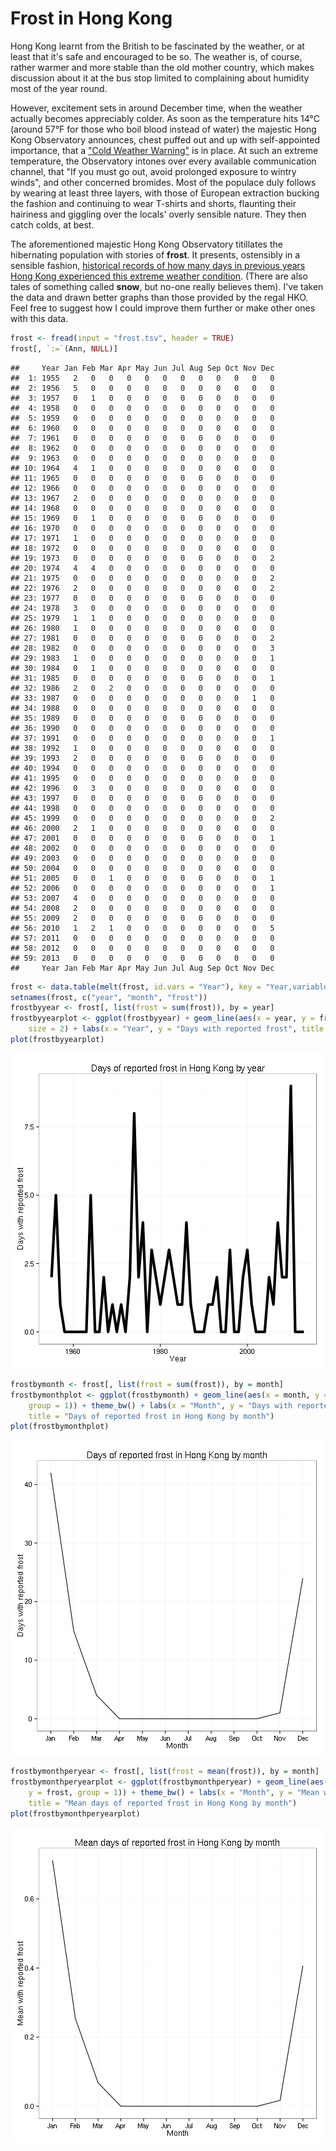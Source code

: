 Frost in Hong Kong
========================================================




Hong Kong learnt from the British to be fascinated by the weather, or at least that it's safe and encouraged to be so. The weather is, of course, rather warmer and more stable than the old mother country, which makes discussion about it at the bus stop limited to complaining about humidity most of the year round.

However, excitement sets in around December time, when the weather actually becomes appreciably colder. As soon as the temperature hits 14°C (around 57°F for those who boil blood instead of water) the majestic Hong Kong Observatory announces, chest puffed out and up with self-appointed importance, that a ["Cold Weather Warning"](http://www.hko.gov.hk/wservice/warning/coldhot.htm) is in place. At such an extreme temperature, the Observatory intones over every available communication channel, that "If you must go out, avoid prolonged exposure to wintry winds", and other concerned bromides. Most of the populace duly follows by wearing at least three layers, with those of European extraction bucking the fashion and continuing to wear T-shirts and shorts, flaunting their hairiness and giggling over the locals' overly sensible nature. They then catch colds, at best.

The aforementioned majestic Hong Kong Observatory titillates the hibernating population with stories of **frost**. It presents, ostensibly in a sensible fashion, [historical records of how many days in previous years Hong Kong experienced this extreme weather condition](http://www.hko.gov.hk/cis/statistic/frost_statistic_e.htm). (There are also tales of something called **snow**, but no-one really believes them). I've taken the data and drawn better graphs than those provided by the regal HKO. Feel free to suggest how I could improve them further or make other ones with this data.



```r
frost <- fread(input = "frost.tsv", header = TRUE)
frost[, `:=`(Ann, NULL)]
```

```
##     Year Jan Feb Mar Apr May Jun Jul Aug Sep Oct Nov Dec
##  1: 1955   2   0   0   0   0   0   0   0   0   0   0   0
##  2: 1956   5   0   0   0   0   0   0   0   0   0   0   0
##  3: 1957   0   1   0   0   0   0   0   0   0   0   0   0
##  4: 1958   0   0   0   0   0   0   0   0   0   0   0   0
##  5: 1959   0   0   0   0   0   0   0   0   0   0   0   0
##  6: 1960   0   0   0   0   0   0   0   0   0   0   0   0
##  7: 1961   0   0   0   0   0   0   0   0   0   0   0   0
##  8: 1962   0   0   0   0   0   0   0   0   0   0   0   0
##  9: 1963   0   0   0   0   0   0   0   0   0   0   0   0
## 10: 1964   4   1   0   0   0   0   0   0   0   0   0   0
## 11: 1965   0   0   0   0   0   0   0   0   0   0   0   0
## 12: 1966   0   0   0   0   0   0   0   0   0   0   0   0
## 13: 1967   2   0   0   0   0   0   0   0   0   0   0   0
## 14: 1968   0   0   0   0   0   0   0   0   0   0   0   0
## 15: 1969   0   1   0   0   0   0   0   0   0   0   0   0
## 16: 1970   0   0   0   0   0   0   0   0   0   0   0   0
## 17: 1971   1   0   0   0   0   0   0   0   0   0   0   0
## 18: 1972   0   0   0   0   0   0   0   0   0   0   0   0
## 19: 1973   0   0   0   0   0   0   0   0   0   0   0   2
## 20: 1974   4   4   0   0   0   0   0   0   0   0   0   0
## 21: 1975   0   0   0   0   0   0   0   0   0   0   0   2
## 22: 1976   2   0   0   0   0   0   0   0   0   0   0   2
## 23: 1977   0   0   0   0   0   0   0   0   0   0   0   0
## 24: 1978   3   0   0   0   0   0   0   0   0   0   0   0
## 25: 1979   1   1   0   0   0   0   0   0   0   0   0   0
## 26: 1980   1   0   0   0   0   0   0   0   0   0   0   0
## 27: 1981   0   0   0   0   0   0   0   0   0   0   0   2
## 28: 1982   0   0   0   0   0   0   0   0   0   0   0   3
## 29: 1983   1   0   0   0   0   0   0   0   0   0   0   1
## 30: 1984   0   1   0   0   0   0   0   0   0   0   0   0
## 31: 1985   0   0   0   0   0   0   0   0   0   0   0   1
## 32: 1986   2   0   2   0   0   0   0   0   0   0   0   0
## 33: 1987   0   0   0   0   0   0   0   0   0   0   1   0
## 34: 1988   0   0   0   0   0   0   0   0   0   0   0   0
## 35: 1989   0   0   0   0   0   0   0   0   0   0   0   0
## 36: 1990   0   0   0   0   0   0   0   0   0   0   0   0
## 37: 1991   0   0   0   0   0   0   0   0   0   0   0   1
## 38: 1992   1   0   0   0   0   0   0   0   0   0   0   0
## 39: 1993   2   0   0   0   0   0   0   0   0   0   0   0
## 40: 1994   0   0   0   0   0   0   0   0   0   0   0   0
## 41: 1995   0   0   0   0   0   0   0   0   0   0   0   0
## 42: 1996   0   3   0   0   0   0   0   0   0   0   0   0
## 43: 1997   0   0   0   0   0   0   0   0   0   0   0   0
## 44: 1998   0   0   0   0   0   0   0   0   0   0   0   0
## 45: 1999   0   0   0   0   0   0   0   0   0   0   0   2
## 46: 2000   2   1   0   0   0   0   0   0   0   0   0   0
## 47: 2001   0   0   0   0   0   0   0   0   0   0   0   1
## 48: 2002   0   0   0   0   0   0   0   0   0   0   0   0
## 49: 2003   0   0   0   0   0   0   0   0   0   0   0   0
## 50: 2004   0   0   0   0   0   0   0   0   0   0   0   0
## 51: 2005   0   0   1   0   0   0   0   0   0   0   0   1
## 52: 2006   0   0   0   0   0   0   0   0   0   0   0   1
## 53: 2007   4   0   0   0   0   0   0   0   0   0   0   0
## 54: 2008   2   0   0   0   0   0   0   0   0   0   0   0
## 55: 2009   2   0   0   0   0   0   0   0   0   0   0   0
## 56: 2010   1   2   1   0   0   0   0   0   0   0   0   5
## 57: 2011   0   0   0   0   0   0   0   0   0   0   0   0
## 58: 2012   0   0   0   0   0   0   0   0   0   0   0   0
## 59: 2013   0   0   0   0   0   0   0   0   0   0   0   0
##     Year Jan Feb Mar Apr May Jun Jul Aug Sep Oct Nov Dec
```

```r
frost <- data.table(melt(frost, id.vars = "Year"), key = "Year,variable")
setnames(frost, c("year", "month", "frost"))
frostbyyear <- frost[, list(frost = sum(frost)), by = year]
frostbyyearplot <- ggplot(frostbyyear) + geom_line(aes(x = year, y = frost), 
    size = 2) + labs(x = "Year", y = "Days with reported frost", title = "Days of reported frost in Hong Kong by year")
plot(frostbyyearplot)
```

![plot of chunk unnamed-chunk-2](figure/unnamed-chunk-2.png) 



```r
frostbymonth <- frost[, list(frost = sum(frost)), by = month]
frostbymonthplot <- ggplot(frostbymonth) + geom_line(aes(x = month, y = frost, 
    group = 1)) + theme_bw() + labs(x = "Month", y = "Days with reported frost", 
    title = "Days of reported frost in Hong Kong by month")
plot(frostbymonthplot)
```

![plot of chunk unnamed-chunk-3](figure/unnamed-chunk-3.png) 



```r
frostbymonthperyear <- frost[, list(frost = mean(frost)), by = month]
frostbymonthperyearplot <- ggplot(frostbymonthperyear) + geom_line(aes(x = month, 
    y = frost, group = 1)) + theme_bw() + labs(x = "Month", y = "Mean with reported frost", 
    title = "Mean days of reported frost in Hong Kong by month")
plot(frostbymonthperyearplot)
```

![plot of chunk unnamed-chunk-4](figure/unnamed-chunk-4.png) 



